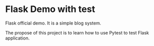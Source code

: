 # Flask Demo with test

Flask official demo. It is a simple blog system.

The propose of this project is to learn how to use Pytest to test Flask application.